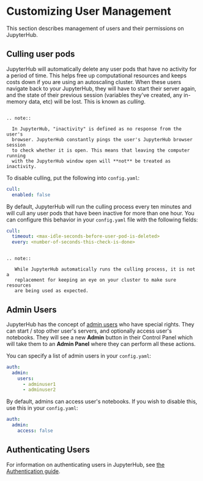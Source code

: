 # Customizing User Management

This section describes management of users and their
permissions on JupyterHub.

## Culling user pods
JupyterHub will automatically delete any user pods that have no activity
for a period of time. This helps free up computational resources and keeps
costs down if you are using an autoscaling cluster.
When these users navigate back to your JupyterHub, they will
have to start their server again, and the state of their previous session
(variables they've created, any in-memory data, etc)
will be lost. This is known as *culling*.

```eval_rst

.. note::

  In JupyterHub, "inactivity" is defined as no response from the user's
  browser. JupyterHub constantly pings the user's JupyterHub browser session
  to check whether it is open. This means that leaving the computer running
  with the JupyterHub window open will **not** be treated as inactivity.
```

To disable culling, put the following into `config.yaml`:

```yaml
cull:
  enabled: false
```

By default, JupyterHub will run the culling process every ten minutes
and will cull any user pods that have been inactive for more than one hour.
You can configure this behavior in your ``config.yaml`` file with the following
fields:

```yaml
cull:
  timeout: <max-idle-seconds-before-user-pod-is-deleted>
  every: <number-of-seconds-this-check-is-done>
```

```eval_rst

.. note::

   While JupyterHub automatically runs the culling process, it is not a
   replacement for keeping an eye on your cluster to make sure resources
   are being used as expected.
```

## Admin Users

JupyterHub has the concept of
[admin users](http://jupyterhub.readthedocs.io/en/latest/getting-started/authenticators-users-basics.html#configure-admins-admin-users)
who have special rights. They can start / stop other user's servers, and
optionally access user's notebooks. They will see a new **Admin** button in
their Control Panel which will take them to an **Admin Panel** where they can
perform all these actions.

You can specify a list of admin users in your `config.yaml`:

```yaml
auth:
  admin:
    users:
      - adminuser1
      - adminuser2
```

By default, admins can access user's notebooks. If you wish to disable this, use
this in your `config.yaml`:

```yaml
auth:
  admin:
    access: false
```

## Authenticating Users

For information on authenticating users in JupyterHub, see
[the Authentication guide](./authentication.html).
